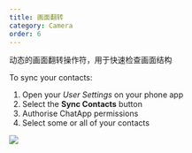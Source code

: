```yaml
---
title: 画面翻转
category: Camera
order: 6
---
```


动态的画面翻转操作符，用于快速检查画面结构

> 

To sync your contacts:

1. Open your *User Settings* on your phone app
2. Select the **Sync Contacts** button
3. Authorise ChatApp permissions
4. Select some or all of your contacts

![](//placehold.it/800x600)
